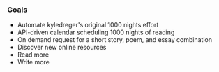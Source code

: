 ### Goals

* Automate kyledreger's original 1000 nights effort
* API-driven calendar scheduling 1000 nights of reading
* On demand request for a short story, poem, and essay combination
* Discover new online resources
* Read more
* Write more

